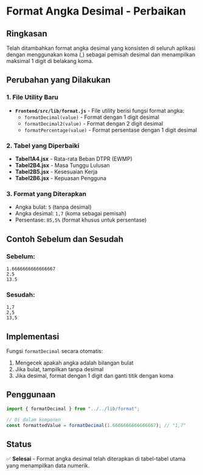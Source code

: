 # Format Angka Desimal - Perbaikan

## Ringkasan
Telah ditambahkan format angka desimal yang konsisten di seluruh aplikasi dengan menggunakan koma (,) sebagai pemisah desimal dan menampilkan maksimal 1 digit di belakang koma.

## Perubahan yang Dilakukan

### 1. File Utility Baru
- **`Frontend/src/lib/format.js`** - File utility berisi fungsi format angka:
  - `formatDecimal(value)` - Format dengan 1 digit desimal
  - `formatDecimal2(value)` - Format dengan 2 digit desimal  
  - `formatPercentage(value)` - Format persentase dengan 1 digit desimal

### 2. Tabel yang Diperbaiki
- **Tabel1A4.jsx** - Rata-rata Beban DTPR (EWMP)
- **Tabel2B4.jsx** - Masa Tunggu Lulusan
- **Tabel2B5.jsx** - Kesesuaian Kerja
- **Tabel2B6.jsx** - Kepuasan Pengguna

### 3. Format yang Diterapkan
- Angka bulat: `5` (tanpa desimal)
- Angka desimal: `1,7` (koma sebagai pemisah)
- Persentase: `85,5%` (format khusus untuk persentase)

## Contoh Sebelum dan Sesudah

### Sebelum:
```
1.6666666666666667
2.5
13.5
```

### Sesudah:
```
1,7
2,5
13,5
```

## Implementasi
Fungsi `formatDecimal` secara otomatis:
1. Mengecek apakah angka adalah bilangan bulat
2. Jika bulat, tampilkan tanpa desimal
3. Jika desimal, format dengan 1 digit dan ganti titik dengan koma

## Penggunaan
```javascript
import { formatDecimal } from "../../lib/format";

// Di dalam komponen
const formattedValue = formatDecimal(1.6666666666666667); // "1,7"
```

## Status
✅ **Selesai** - Format angka desimal telah diterapkan di tabel-tabel utama yang menampilkan data numerik.

